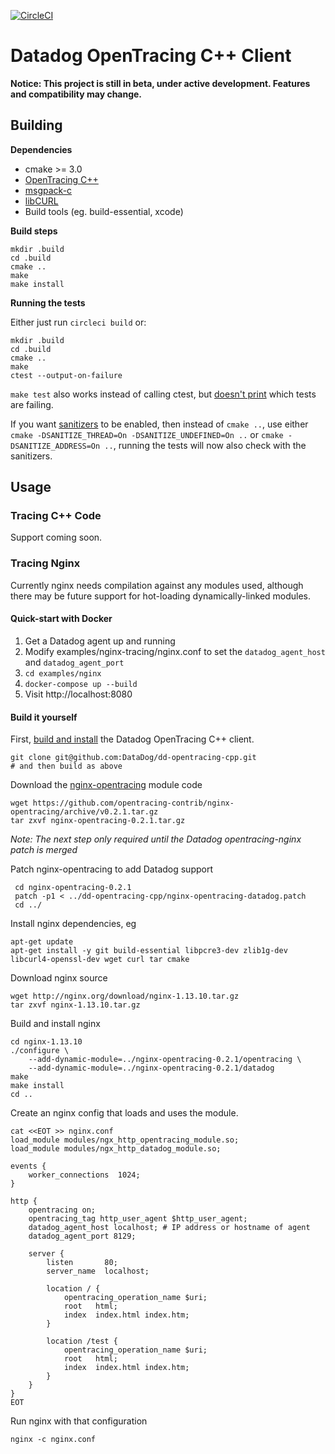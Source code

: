 [![CircleCI](https://circleci.com/gh/DataDog/dd-opentracing-cpp/tree/master.svg?style=svg&circle-token=ad1c0acf298d39a594751ac9eb76ea92243e5fe3)](https://circleci.com/gh/DataDog/dd-opentracing-cpp/tree/master)

# Datadog OpenTracing C++ Client

**Notice: This project is still in beta, under active development. Features and compatibility may change.**

## Building

**Dependencies**

- cmake >= 3.0
- [OpenTracing C++](https://github.com/opentracing/)
- [msgpack-c](ttps://github.com/msgpack/msgpack-c/)
- [libCURL](https://curl.haxx.se/libcurl/)
- Build tools (eg. build-essential, xcode)

**Build steps**

    mkdir .build
    cd .build
    cmake ..
    make
    make install

**Running the tests**

Either just run `circleci build` or:

    mkdir .build
    cd .build
    cmake ..
    make
    ctest --output-on-failure

`make test` also works instead of calling ctest, but [doesn't print](https://stackoverflow.com/questions/5709914/using-cmake-how-do-i-get-verbose-output-from-ctest) which tests are failing.

If you want [sanitizers](https://github.com/google/sanitizers) to be enabled, then instead of `cmake ..`, use either `cmake -DSANITIZE_THREAD=On -DSANITIZE_UNDEFINED=On ..` or `cmake -DSANITIZE_ADDRESS=On ..`, running the tests will now also check with the sanitizers.

## Usage

### Tracing C++ Code

Support coming soon.

### Tracing Nginx

Currently nginx needs compilation against any modules used, although there may be future support for hot-loading dynamically-linked modules.

#### Quick-start with Docker

1. Get a Datadog agent up and running
2. Modify examples/nginx-tracing/nginx.conf to set the `datadog_agent_host` and `datadog_agent_port`
3. `cd examples/nginx`
4. `docker-compose up --build`
5. Visit http://localhost:8080

#### Build it yourself

First, [build and install](#building) the Datadog OpenTracing C++ client.

    git clone git@github.com:DataDog/dd-opentracing-cpp.git
    # and then build as above

Download the [nginx-opentracing](https://github.com/opentracing-contrib/nginx-opentracing/releases) module code

    wget https://github.com/opentracing-contrib/nginx-opentracing/archive/v0.2.1.tar.gz
    tar zxvf nginx-opentracing-0.2.1.tar.gz

*Note: The next step only required until the Datadog opentracing-nginx patch is merged*

Patch nginx-opentracing to add Datadog support

     cd nginx-opentracing-0.2.1
     patch -p1 < ../dd-opentracing-cpp/nginx-opentracing-datadog.patch
     cd ../

Install nginx dependencies, eg

    apt-get update
    apt-get install -y git build-essential libpcre3-dev zlib1g-dev libcurl4-openssl-dev wget curl tar cmake

Download nginx source

    wget http://nginx.org/download/nginx-1.13.10.tar.gz
    tar zxvf nginx-1.13.10.tar.gz

Build and install nginx

    cd nginx-1.13.10
    ./configure \
        --add-dynamic-module=../nginx-opentracing-0.2.1/opentracing \
        --add-dynamic-module=../nginx-opentracing-0.2.1/datadog
    make
    make install
    cd ..

Create an nginx config that loads and uses the module.

    cat <<EOT >> nginx.conf
    load_module modules/ngx_http_opentracing_module.so;
    load_module modules/ngx_http_datadog_module.so;

    events {
        worker_connections  1024;
    }

    http {
        opentracing on;
        opentracing_tag http_user_agent $http_user_agent;
        datadog_agent_host localhost; # IP address or hostname of agent
        datadog_agent_port 8129;

        server {
            listen       80;
            server_name  localhost;

            location / {
                opentracing_operation_name $uri;
                root   html;
                index  index.html index.htm;
            }

            location /test {
                opentracing_operation_name $uri;
                root   html;
                index  index.html index.htm;
            }
        }
    }
    EOT

Run nginx with that configuration

    nginx -c nginx.conf
